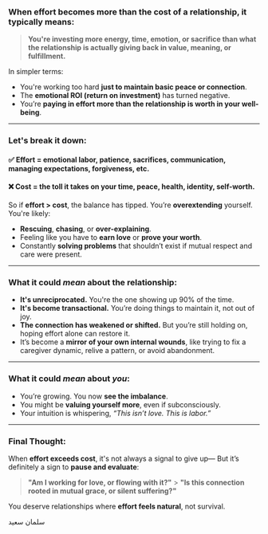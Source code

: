 ### When effort becomes more than the cost of a relationship, it typically means:

> **You're investing more energy, time, emotion, or sacrifice than what the relationship is actually giving back in value, meaning, or fulfillment.**

In simpler terms:

- You're working too hard **just to maintain basic peace or connection**.
- The **emotional ROI (return on investment)** has turned negative.
- You’re **paying in effort more than the relationship is worth in your well-being**.

---

### Let's break it down:

#### ✅ **Effort** = emotional labor, patience, sacrifices, communication, managing expectations, forgiveness, etc.

#### ❌ **Cost** = the toll it takes on your time, peace, health, identity, self-worth.

So if **effort > cost**, the balance has tipped.
You’re **overextending** yourself. You're likely:

- **Rescuing**, **chasing**, or **over-explaining**.
- Feeling like you have to **earn love** or **prove your worth**.
- Constantly **solving problems** that shouldn’t exist if mutual respect and care were present.

---

### What it could _mean_ about the relationship:

- **It's unreciprocated.** You're the one showing up 90% of the time.
- **It's become transactional.** You’re doing things to maintain it, not out of joy.
- **The connection has weakened or shifted.** But you’re still holding on, hoping effort alone can restore it.
- It’s become a **mirror of your own internal wounds**, like trying to fix a caregiver dynamic, relive a pattern, or avoid abandonment.

---

### What it could _mean_ about _you_:

- You’re growing. You now **see the imbalance**.
- You might be **valuing yourself more**, even if subconsciously.
- Your intuition is whispering, _“This isn’t love. This is labor.”_

---

### Final Thought:

When **effort exceeds cost**, it's not always a signal to give up—
But it’s definitely a sign to **pause and evaluate**:

> **"Am I working for love, or flowing with it?"** > **"Is this connection rooted in mutual grace, or silent suffering?"**

You deserve relationships where **effort feels natural**, not survival.

سلمان سعید
